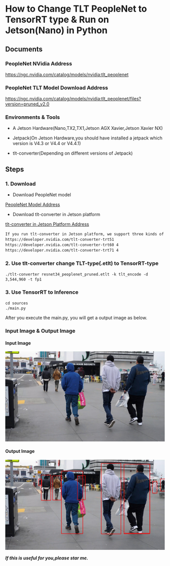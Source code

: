 # How to Change TLT PeopleNet to TensorRT type & Run on Jetson(Nano) in Python

## Documents

### PeopleNet NVidia Address

https://ngc.nvidia.com/catalog/models/nvidia:tlt_peoplenet

### PeopleNet TLT Model Download Address

https://ngc.nvidia.com/catalog/models/nvidia:tlt_peoplenet/files?version=pruned_v2.0


### Environments & Tools 

* A Jetson Hardware(Nano,TX2,TX1,Jetson AGX Xavier,Jetson Xavier NX)

* Jetpack(On Jetson Hardware,you should have installed a jetpack which version is V4.3 or V4.4 or V4.4.1)

* tlt-converter(Depending on different versions of Jetpack)

## Steps

### 1. Download 

* Download PeopleNet model 

[PeopleNet Model Address](https://ngc.nvidia.com/catalog/models/nvidia:tlt_peoplenet/files?version=pruned_v2.0)

* Download tlt-converter in Jetson platform

[tlt-converter in Jetson Platform Address](https://forums.developer.nvidia.com/t/nvidia-transfer-learning-toolkit-tlt-converter-for-tensorrt-6/122941/13)

```txt
If you run tlt-converter in Jetson platform, we support three kinds of tlt-converter.
https://developer.nvidia.com/tlt-converter-trt51
https://developer.nvidia.com/tlt-converter-trt60 4
https://developer.nvidia.com/tlt-converter-trt71 4
```


### 2. Use tlt-converter change TLT-type(.etlt) to TensorRT-type

```shell
./tlt-converter resnet34_peoplenet_pruned.etlt -k tlt_encode -d 3,544,960 -t fp1
```

### 3. Use TensorRT to Inference

```shell
cd sources
./main.py
```

After you execute the main.py, you will get a output image as below.


### Input Image & Output Image

#### Input Image

![Input Image](sources/images/input.jpg)

#### Output Image

![Output Image](sources/images/output.jpg)


***If this is useful for you,please star me.***
